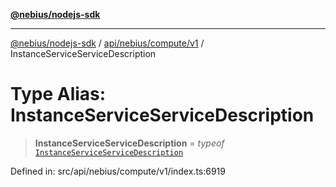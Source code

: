 [**@nebius/nodejs-sdk**](../../../../../README.md)

***

[@nebius/nodejs-sdk](../../../../../README.md) / [api/nebius/compute/v1](../README.md) / InstanceServiceServiceDescription

# Type Alias: InstanceServiceServiceDescription

> **InstanceServiceServiceDescription** = *typeof* [`InstanceServiceServiceDescription`](../variables/InstanceServiceServiceDescription.md)

Defined in: src/api/nebius/compute/v1/index.ts:6919
